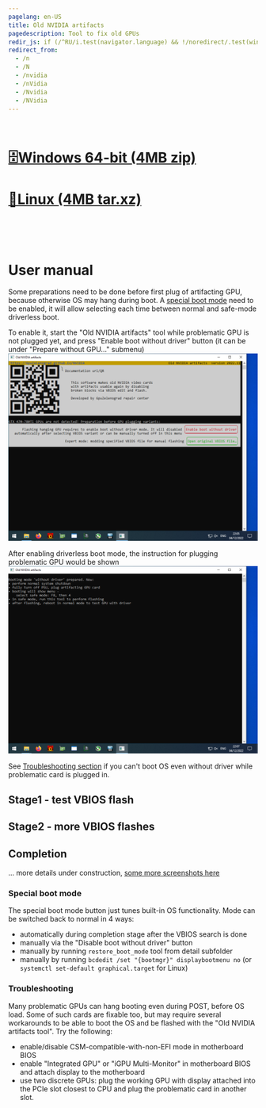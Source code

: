 ```yaml
---
pagelang: en-US
title: Old NVIDIA artifacts
pagedescription: Tool to fix old GPUs
redir_js: if (/^RU/i.test(navigator.language) && !/noredirect/.test(window.location.search)) window.location.href = "/NVIDIARU?noredirect"
redirect_from:
  - /n
  - /N
  - /nvidia
  - /nVidia
  - /Nvidia
  - /NVidia
---
```


<br/>

# [🗄️Windows 64-bit (4MB zip)](https://gpuzelenograd.github.io/releases/empty.zip)
# [🐧Linux (4MB tar.xz)](https://gpuzelenograd.github.io/releases/empty.tar.xz)

<br/>
<br/>
<br/>

# User manual

Some preparations need to be done before first plug of artifacting GPU, because otherwise OS may hang during boot. A [special boot mode](#bootmode) need to be enabled, it will allow selecting each time between normal and safe-mode driverless boot.

To enable it, start the "Old NVIDIA artifacts" tool while problematic GPU is not plugged yet, and press "Enable boot without driver" button (it can be under "Prepare without GPU…" submenu)
![e1](photo/e1.png)

After enabling driverless boot mode, the instruction for plugging problematic GPU would be shown
![e2](photo/e2.png)

See [Troubleshooting section](#troubleshooting) if you can't boot OS even without driver while problematic card is plugged in.

## Stage1 - test VBIOS flash

## Stage2 - more VBIOS flashes

## Completion
... more details under construction, [some more screenshots here](https://gpuzelenograd.github.io/NVIDIARU.html?user_manual)

### <a id="bootmode">Special boot mode</a>
The special boot mode button just tunes built-in OS functionality. Mode can be switched back to normal in 4 ways:
* automatically during completion stage after the VBIOS search is done
* manually via the "Disable boot without driver" button
* manually by running `restore_boot_mode` tool from detail subfolder
* manually by running `bcdedit /set "{bootmgr}" displaybootmenu no` (or `systemctl set-default graphical.target` for Linux)

### <a id="troubleshooting">Troubleshooting</a>
Many problematic GPUs can hang booting even during POST, before OS load. Some of such cards are fixable too, but may require several workarounds to be able to boot the OS and be flashed with the "Old NVIDIA artifacts tool". Try the following:
* enable/disable CSM-compatible-with-non-EFI mode in motherboard BIOS
* enable "Integrated GPU" or "iGPU Multi-Monitor" in motherboard BIOS and attach display to the motherboard
* use two discrete GPUs: plug the working GPU with display attached into the PCIe slot closest to CPU and plug the problematic card in another slot.
